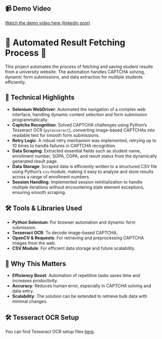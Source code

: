 ## 📹 Demo Video

[Watch the demo video here (linkedin post) ](https://www.linkedin.com/posts/itsanuragpatel_python-automation-selenium-activity-7247300251018022914-_7pY/)

# 🚀 Automated Result Fetching Process 🚀

This project automates the process of fetching and saving student results from a university website. The automation handles CAPTCHA solving, dynamic form submissions, and data extraction for multiple students efficiently.

## 🔧 Technical Highlights

- **Selenium WebDriver**: Automated the navigation of a complex web interface, handling dynamic content selection and form submission programmatically.
- **Captcha Recognition**: Solved CAPTCHA challenges using Python’s Tesseract OCR (`pytesseract`), converting image-based CAPTCHAs into readable text for smooth form submissions.
- **Retry Logic**: A robust retry mechanism was implemented, retrying up to 10 times to handle failures in CAPTCHA recognition.
- **Data Scraping**: Extracted essential fields such as student name, enrollment number, SGPA, CGPA, and result status from the dynamically generated result page.
- **Data Storage**: Scraped data is efficiently written to a structured CSV file using Python’s `csv` module, making it easy to analyze and store results across a range of enrollment numbers.
- **Session Handling**: Implemented session reinitialization to handle multiple iterations without encountering stale element exceptions, ensuring smooth scraping.

## 🛠 Tools & Libraries Used

- **Python Selenium**: For browser automation and dynamic form submission.
- **Tesseract OCR**: To decode image-based CAPTCHA.
- **OpenCV & Requests**: For retrieving and preprocessing CAPTCHA images from the web.
- **CSV Module**: For efficient data storage and future scalability.

## 🔎 Why This Matters

- **Efficiency Boost**: Automation of repetitive tasks saves time and increases productivity.
- **Accuracy**: Reduces human error, especially in CAPTCHA solving and data entry.
- **Scalability**: The solution can be extended to retrieve bulk data with minimal changes.


## 🛠 Tesseract OCR Setup

You can find Tesseract OCR setup files [here](https://drive.google.com/drive/folders/1W41RBeEXmEh_hzge_NUNYtWeMb6yfnZk?usp=sharing).
